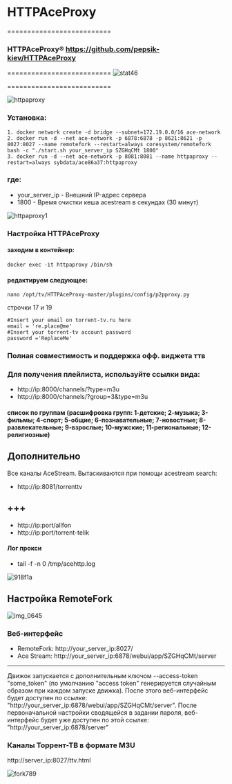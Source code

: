 # HTTPAceProxy
==========================
### HTTPAceProxy&#174; https://github.com/pepsik-kiev/HTTPAceProxy



==========================
![stat46](https://user-images.githubusercontent.com/24189833/51075114-a10eab80-1687-11e9-84fd-5a748a71c804.png)

==========================

![httpaproxy](https://user-images.githubusercontent.com/24189833/52363944-3f521f00-2a44-11e9-8ae3-0b9a479b4683.png)


### Установка: 
```
1. docker network create -d bridge --subnet=172.19.0.0/16 ace-network
2. docker run -d --net ace-network -p 6878:6878 -p 8621:8621 -p 8027:8027 --name remotefork --restart=always coresystem/remotefork bash -c "./start.sh your_server_ip SZGHqCMt 1800"
3. docker run -d --net ace-network -p 8081:8081 --name httpaproxy --restart=always sybdata/ace86a37:httpaproxy
```
### где:
* your_server_ip - Внешний IP-адрес сервера
* 1800 - Время очистки кеша acestream в секундах (30 минут)

![httpaproxy1](https://user-images.githubusercontent.com/24189833/52369131-44b56680-2a50-11e9-82f4-a1f3922a4457.png)

### Настройка HTTPAceProxy
#### заходим в контейнер:
```
docker exec -it httpaproxy /bin/sh
```
#### редактируем следующее:
```
nano /opt/tv/HTTPAceProxy-master/plugins/config/p2pproxy.py
```
строчки 17 и 19
```
#Insert your email on torrent-tv.ru here
email = 're.place@me'
#Insert your torrent-tv account password
password ='ReplaceMe'
```
### Полная совместимость и поддержка офф. виджета ттв
### Для получения плейлиста, используйте ссылки вида:
* http://ip:8000/channels/?type=m3u
* http://ip:8000/channels/?group=3&type=m3u
#### список по группам (расшифровка групп: 1-детские; 2-музыка; 3-фильмы; 4-спорт; 5-общие; 6-познавательные; 7-новостные; 8-развлекательные; 9-взрослые; 10-мужские; 11-региональные; 12-религиозные)

## Дополнительно
Все каналы AceStream. Вытаскиваются при помощи acestream search:
* http://ip:8081/torrenttv
## +++
* http://ip:port/allfon
* http://ip:port/torrent-telik

#### Лог прокси
* tail -f -n 0 /tmp/acehttp.log

![918f1a](https://user-images.githubusercontent.com/24189833/41553984-b0c70dd0-7333-11e8-8091-1303fde6e2c3.png)

## Настройка RemoteFork 

![img_0645](https://user-images.githubusercontent.com/24189833/52170358-eedb7880-2748-11e9-817b-63ec339b98fb.jpg)

### Веб-интерфейс

* RemoteFork: http://your_server_ip:8027/
* Ace Stream: http://your_server_ip:6878/webui/app/SZGHqCMt/server
***
Движок запускается с дополнительным ключом --access-token "some_token" (по умолчанию "access token" генерируется случайным образом при каждом запуске движка). После этого веб-интерфейс будет доступен по ссылке: "http://your_server_ip:6878/webui/app/SZGHqCMt/server". После первоначальной настройки сводящейся в задании пароля, веб-интерфейс будет уже доступен по этой ссылке: "http://your_server_ip:6878/server" 

### Каналы Торрент-ТВ в формате M3U

http://server_ip:8027/ttv.html

![fork789](https://user-images.githubusercontent.com/24189833/52175940-f2541b80-27ab-11e9-8d6d-36388605bfee.png)

